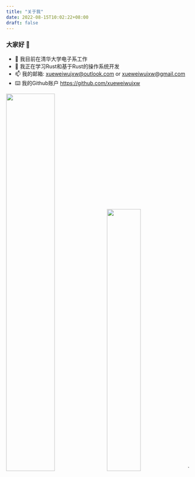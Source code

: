 ```yaml
---
title: "关于我"
date: 2022-08-15T10:02:22+08:00
draft: false
---
```


### 大家好 👋

- :telescope: 我目前在清华大学电子系工作
- :seedling: 我正在学习Rust和基于Rust的操作系统开发
- :mailbox: 我的邮箱: xueweiwujxw@outlook.com or xueweiwujxw@gmail.com
- :keyboard: 我的Github账户 https://github.com/xueweiwujxw

<span>
  <img src="https://github-readme-stats.vercel.app/api?username=xueweiwujxw&show_icons=true&theme=shades-of-purple" width="51%"/>
  <text>&ensp;<text/>
  <img src="https://github-readme-stats.vercel.app/api/top-langs/?username=xueweiwujxw&layout=compact" width="42.5%"/>
</span>`